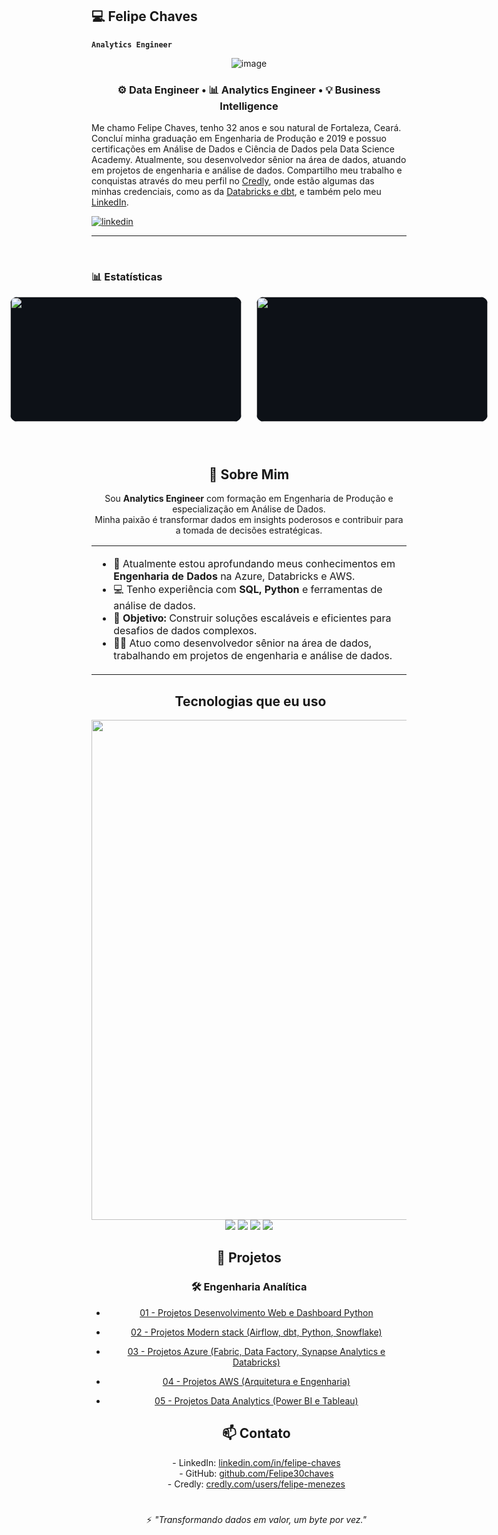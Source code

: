 ## 💻 Felipe Chaves

**`Analytics Engineer`**

<div align="center">
  <img width="1000px" src"<a href="https://ibb.co/RTK0ZpJN"><img src="https://i.ibb.co/JjT70RSq/image.jpg" alt="image" border="0"></a>
</div>

<h3 align="center">
⚙️ Data Engineer • 📊 Analytics Engineer • 💡 Business Intelligence
</h3>

Me chamo Felipe Chaves, tenho 32 anos e sou natural de Fortaleza, Ceará. Concluí minha graduação em Engenharia de Produção e 2019 e possuo certificações em Análise de Dados e Ciência de Dados pela Data Science Academy. Atualmente, sou desenvolvedor sênior na área de dados, atuando em projetos de engenharia e análise de dados. Compartilho meu trabalho e conquistas através do meu perfil no [Credly](https://www.credly.com/users/felipe-menezes.72dfdbac), onde estão algumas das minhas credenciais, como as da [Databricks e dbt](https://credentials.databricks.com/profile/felipechaves194125/wallet), e também pelo meu [LinkedIn](https://www.linkedin.com/in/felipe-chaves-a140a322b/).

<p align="left">
    <a href="https://www.linkedin.com/in/felipe-chaves-a140a322b/">
        <img 
            alt="linkedin" 
            title="Meu linkedin" 
            src="https://img.shields.io/badge/LinkedIn-0077B5?logo=linkedin&logoColor=white&style=for-the-badge&labelColor=0A66C2"
        />
    </a>
</p>

---

<br/>

### 📊 Estatísticas

<div style="display: flex; justify-content: center; align-items: center; gap: 24px;">
  <img src="https://github-readme-stats.vercel.app/api?username=Felipe30chaves&show_icons=true&count_private=true&title_color=80F7D4&icon_color=9d00ff&text_color=c9d1d9&bg_color=0d1117&border_color=fff0"
       style="width: 370px; height: 200px; object-fit: contain; background: #0d1117; border-radius: 12px;"/>
  <img src="https://github-readme-stats.vercel.app/api/top-langs/?username=Felipe30chaves&layout=compact&title_color=80F7D4&text_color=fff&bg_color=0d1117&border_color=fff0"
       style="width: 370px; height: 200px; object-fit: contain; background: #0d1117; border-radius: 12px;"/>
</div>
<br>

<div align="center">
  <img width="1000px" height="8px" src="./.github/assets/lineBar.png"/>
</div>

<div><br />
<div align="center">

  <h2>🚀 Sobre Mim</h2>
  <p>
    Sou <b>Analytics Engineer</b> com formação em Engenharia de Produção e especialização em Análise de Dados.<br>
    Minha paixão é transformar dados em insights poderosos e contribuir para a tomada de decisões estratégicas.
  </p>

  <table width="1000px">
    <tr>
      <td align="left">
        <ul>
          <li>🌱 Atualmente estou aprofundando meus conhecimentos em <b>Engenharia de Dados</b> na Azure, Databricks e AWS.</li>
          <li>💻 Tenho experiência com <b>SQL, Python</b> e ferramentas de análise de dados.</li>
          <li>🎯 <b>Objetivo:</b> Construir soluções escaláveis e eficientes para desafios de dados complexos.</li>
          <li>👨‍💻 Atuo como desenvolvedor sênior na área de dados, trabalhando em projetos de engenharia e análise de dados.</li>
        </ul>
      </td>
    </tr>
  </table>

  <h2>&nbsp;Tecnologias que eu uso</h2>

  <img width="800px" src="https://skillicons.dev/icons?i=azure,aws,python,postgres,docker,kubernetes,terraform,github,git,kafka,postman,fastapi,vscode&theme=dark" />

  <br>
  <img src="https://img.shields.io/badge/Databricks-EF3A2A?style=for-the-badge&logo=databricks&logoColor=white">
  <img src="https://img.shields.io/badge/Apache%20Airflow-017CEE?style=for-the-badge&logo=apacheairflow&logoColor=white">
  <img src="https://img.shields.io/badge/Power%20BI-F2C811?style=for-the-badge&logo=powerbi&logoColor=black">
  <img src="https://img.shields.io/badge/DBeaver-372923?style=for-the-badge&logo=data&logoColor=white">

<h2>📂 Projetos</h2>

### 🛠 Engenharia Analítica
- [01 - Projetos Desenvolvimento Web e Dashboard Python](./Projetos/Engenharia%20Anal%C3%ADtica/01%20-%20Projetos%20Desenvolvimento%20Web%20e%20Dashboard%20Python)
- [02 - Projetos Modern stack (Airflow, dbt, Python, Snowflake)](./Projetos/Engenharia%20Anal%C3%ADtica/02%20-%20Projetos%20Modern%20stack)
- [03 - Projetos Azure (Fabric, Data Factory, Synapse Analytics e Databricks)](./Projetos/Engenharia%20Anal%C3%ADtica/03%20-%20Projetos%20Azure)
- [04 - Projetos AWS (Arquitetura e Engenharia)](./Projetos/Engenharia%20Anal%C3%ADtica/04%20-%20Projetos%20AWS)
- [05 - Projetos Data Analytics (Power BI e Tableau)](./Projetos/Engenharia%20Anal%C3%ADtica/05%20-%20Projetos%20Data%20Analytics)

  <h2>📫 Contato</h2>
  <p>
    - LinkedIn: <a href="https://www.linkedin.com/in/felipe-chaves-a140a322b/">linkedin.com/in/felipe-chaves</a><br>
    - GitHub: <a href="https://github.com/Felipe30chaves">github.com/Felipe30chaves</a><br>
    - Credly: <a href="https://www.credly.com/users/felipe-menezes.72dfdbac">credly.com/users/felipe-menezes</a>
  </p>
  <br>
  <img width="1000px" height="8px" src="./.github/assets/lineBar.png"/>
  <br>
  ⚡ <i>"Transformando dados em valor, um byte por vez."</i>

</div>
